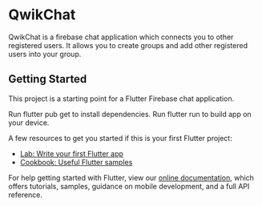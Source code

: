 # QwikChat

QwikChat is a firebase chat application which connects you to other registered users. It allows you to create groups and add other registered users into your group.

## Getting Started

This project is a starting point for a Flutter Firebase chat application. 

Run flutter pub get to install dependencies.
Run flutter run to build app on your device.

A few resources to get you started if this is your first Flutter project:

- [Lab: Write your first Flutter app](https://flutter.dev/docs/get-started/codelab)
- [Cookbook: Useful Flutter samples](https://flutter.dev/docs/cookbook)

For help getting started with Flutter, view our
[online documentation](https://flutter.dev/docs), which offers tutorials,
samples, guidance on mobile development, and a full API reference.
